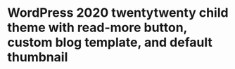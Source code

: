 ﻿# WordPress 2020 twentytwenty child theme with read-more button, custom blog template, and default thumbnail
